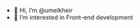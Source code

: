 - 👋 Hi, I’m @umelkheir
- 👀 I’m interested in Front-end development

<!---
umelkheir/umelkheir is a ✨ special ✨ repository because its `README.md` (this file) appears on your GitHub profile.
You can click the Preview link to take a look at your changes.
--->
